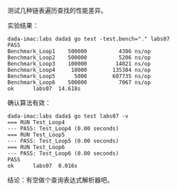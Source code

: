 测试几种链表遍历查找的性能差异。

实验结果：

    dada-imac:labs dada$ go test -test.bench="." labs07
    PASS
    Benchmark_Loop1    500000          4386 ns/op
    Benchmark_Loop2    500000          5206 ns/op
    Benchmark_Loop3    100000         14821 ns/op
    Benchmark_Loop4     10000        135384 ns/op
    Benchmark_Loop5      5000        607735 ns/op
    Benchmark_Loop6    500000          7067 ns/op
    ok      labs07  14.618s    

确认算法有效：

    dada-imac:labs dada$ go test labs07 -v
    === RUN Test_Loop4
    --- PASS: Test_Loop4 (0.00 seconds)
    === RUN Test_Loop5
    --- PASS: Test_Loop5 (0.00 seconds)
    === RUN Test_Loop6
    --- PASS: Test_Loop6 (0.00 seconds)
    PASS
    ok      labs07  0.016s

结论：有空做个查询表达式解析器吧。